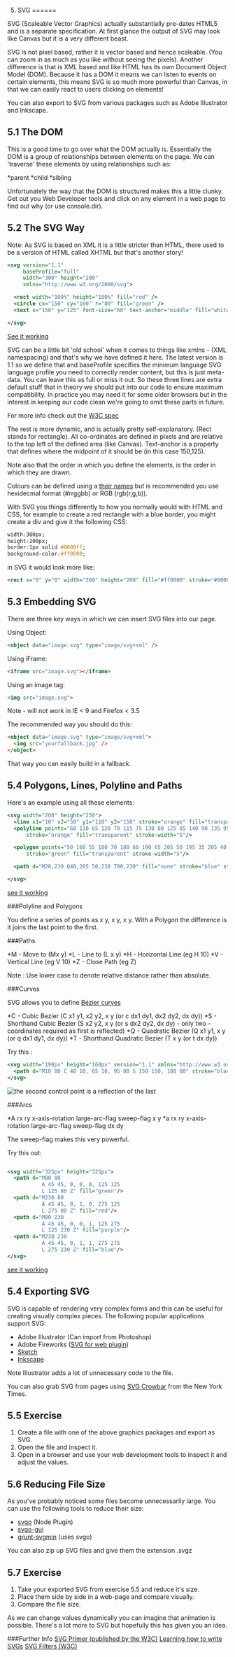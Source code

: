 5. SVG
======

SVG (Scaleable Vector Graphics) actually substantially pre-dates HTML5 and is a separate specification. At first glance the output of SVG may look like Canvas but it is a very different beast.

SVG is not pixel based, rather it is vector based and hence scaleable. (You can zoom in as much as you like without seeing the pixels). Another difference is that is XML based and like HTML has its own Document Object Model (DOM). Because it has a DOM it means we can listen to events on certain elements, this means SVG is so much more powerful than Canvas, in that we can easily react to users clicking on elements!

You can also export to SVG from various packages such as Adobe Illustrator and Inkscape.

5.1 The DOM
-----------

This is a good time to go over what the DOM actually is. Essentially the DOM is a group of relationships between elements on the page. We can 'traverse' these elements by using relationships such as:

*parent
*child
*sibling

Unfortunately the way that the DOM is structured makes this a little clunky. Get out you Web Developer tools and click on any element in a web page to find out why (or use console.dir).

5.2 The SVG Way
---------------

Note: As SVG is based on XML it is a little stricter than HTML, there used to be a version of HTML called XHTML but that's another story!

`````xml
<svg version="1.1"
     baseProfile="full"
     width="300" height="200"
     xmlns="http://www.w3.org/2000/svg">

  <rect width="100%" height="100%" fill="red" />
  <circle cx="150" cy="100" r="80" fill="green" />
  <text x="150" y="125" font-size="60" text-anchor="middle" fill="white">SVG</text>

</svg>
`````
[See it working](http://jsbin.com/aYUQiFel/1/edit)

SVG can be a little bit 'old school' when it comes to things like xmlns - (XML namespacing) and that's why we have defined it here. The latest version is 1.1 so we define that and baseProfile specifies the minimum language SVG language profile you need to correctly render content, but this is just meta-data. You can leave this as full or miss it out. So these three lines are extra default stuff that in theory we should put into our code to ensure maximum compatibility. In practice you may need it for some older browsers but in the interest in keeping our code clean we're going to omit these parts in future.

For more info check out the [W3C spec](http://www.w3.org/TR/SVG/struct.html)

The rest is more dynamic, and is actually pretty self-explanatory. (Rect stands for rectangle). All co-ordinates are defined in pixels and are relative to the top left of the defined area (like Canvas). Text-anchor is a property that defines where the midpoint of it should be (in this case 150,125).

Note also that the order in which you define the elements, is the order in which they are drawn.

Colours can be defined using a [their names](http://en.wikipedia.org/wiki/Web_colors) but is recommended you use hexidecmal format (#rrggbb) or RGB (rgb(r,g,b)).

With SVG you things differently to how you normally would with HTML and CSS, for example to create a red rectangle with a blue border, you might create a div and give it the following CSS:

`````css
width:300px;
height:200px;
border:1px solid #0000ff;
background-color:#ff0000;
`````
in SVG it would look more like:

`````xml
<rect x="0" y="0" width="300" height="200" fill="#ff0000" stroke="#0000ff" stroke-width="1" />
`````

5.3 Embedding SVG
-----------------

There are three key ways in which we can insert SVG files into our page.

Using Object:

`````html
<object data="image.svg" type="image/svg+xml" />
`````

Using iFrame:

`````html
<iframe src="image.svg"></iframe>
`````

Using an image tag:

`````html
<img src="image.svg">
`````
Note - will not work in IE < 9 and Firefox < 3.5

The recommended way you should do this:

`````html
<object data="image.svg" type="image/svg+xml">
  <img src="yourfallback.jpg" />
</object>
`````
That way you can easily build in a fallback.

5.4 Polygons, Lines, Polyline and Paths
---------------------------------------

Here's an example using all these elements:

`````xml
<svg width="200" height="250">
  <line x1="10" x2="50" y1="110" y2="150" stroke="orange" fill="transparent" stroke-width="5"/>
  <polyline points="60 110 65 120 70 115 75 130 80 125 85 140 90 135 95 150 100 145"
      stroke="orange" fill="transparent" stroke-width="5"/>

  <polygon points="50 160 55 180 70 180 60 190 65 205 50 195 35 205 40 190 30 180 45 180"
      stroke="green" fill="transparent" stroke-width="5"/>

  <path d="M20,230 Q40,205 50,230 T90,230" fill="none" stroke="blue" stroke-width="5"/>

</svg>
`````
[see it working](http://jsbin.com/oJIcASu/3/edit)

###Polyline and Polygons

You define a series of points as x y, x y, x y. With a Polygon the difference is it joins the last point to the first.

###Paths

*M - Move to (Mx y)
*L - Line to (L x y)
*H - Horizontal Line (eg H 10)
*V - Vertical Line (eg V 10)
*Z - Close Path (eg Z)

Note : Use lower case to denote relative distance rather than absolute.

###Curves

SVG allows you to define [Bézier curves](http://en.wikipedia.org/wiki/B%C3%A9zier_curve)

*C - Cubic Bezier (C x1 y1, x2 y2, x y (or c dx1 dy1, dx2 dy2, dx dy))
*S - Shorthand Cubic Bezier (S x2 y2, x y (or s dx2 dy2, dx dy) - only two - coordinates required as first is reflected)
*Q - Quadratic Bezier (Q x1 y1, x y (or q dx1 dy1, dx dy))
*T - Shorthand Quadratic Bezier (T x y (or t dx dy))

Try this :

`````xml
<svg width="190px" height="160px" version="1.1" xmlns="http://www.w3.org/2000/svg">
  <path d="M10 80 C 40 10, 65 10, 95 80 S 150 150, 180 80" stroke="black" fill="transparent"/>
</svg>
`````

![the second control point is a reflection of the last](https://developer.mozilla.org/@api/deki/files/363/=ShortCut_Cubic_Bezier.png)

###Arcs

*A rx ry x-axis-rotation large-arc-flag sweep-flag x y
*a rx ry x-axis-rotation large-arc-flag sweep-flag dx dy

The sweep-flag makes this very powerful.

Try this out:

`````xml

<svg width="325px" height="325px">
  <path d="M80 80
           A 45 45, 0, 0, 0, 125 125
           L 125 80 Z" fill="green"/>
  <path d="M230 80
           A 45 45, 0, 1, 0, 275 125
           L 275 80 Z" fill="red"/>
  <path d="M80 230
           A 45 45, 0, 0, 1, 125 275
           L 125 230 Z" fill="purple"/>
  <path d="M230 230
           A 45 45, 0, 1, 1, 275 275
           L 275 230 Z" fill="blue"/>
</svg>
`````

[see it working](http://jsbin.com/UtUcalov/1/)


5.4 Exporting SVG
-----------------

SVG is capable of rendering very complex forms and this can be useful for creating visually complex pieces. The following popular applications support SVG:

* Adobe Illustrator (Can import from Photoshop)
* Adobe Fireworks ([SVG for web plugin](https://github.com/joshje/svg-for-web))
* [Sketch](http://www.bohemiancoding.com/sketch/) 
* [Inkscape](http://inkscape.org/) 

Note Illustrator adds a lot of unnecessary code to the file.

You can also grab SVG from pages using [SVG Crowbar](http://nytimes.github.io/svg-crowbar/) from the New York Times.

5.5 Exercise
------------

1. Create a file with one of the above graphics packages and export as SVG.
2. Open the file and inspect it.
3. Open in a browser and use your web development tools to inspect it and adjust the values.

5.6 Reducing File Size
----------------------

As you've probably noticed some files become unnecessarily large. You can use the following tools to reduce their size:

* [svgo](https://github.com/svg/svgo) (Node Plugin)
* [svgo-gui](https://github.com/svg/svgo-gui)
* [grunt-svgmin](https://github.com/sindresorhus/grunt-svgmin) (uses svgo)

You can also zip up SVG files and give them the extension .svgz

5.7 Exercise
------------

1. Take your exported SVG from exercise 5.5 and reduce it's size.
2. Place them side by side in a web-page and compare visually.
3. Compare the file size.

As we can change values dynamically you can imagine that animation is possible. There's a lot more to SVG but hopefully this has given you an idea. 


###Further Info
[SVG Primer (published by the W3C)](http://www.w3.org/Graphics/SVG/IG/resources/svgprimer.html#SVG_in_HTML)
[Learning how to write SVGs](http://everydaydesigner.net/design/get-started-with-scalable-vector-graphics)
[SVG Filters (W3C)](http://www.w3.org/TR/SVG/filters.html)
